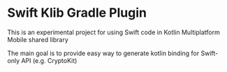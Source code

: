 # Swift Klib Gradle Plugin

This is an experimental project for using Swift code in Kotlin Multiplatform Mobile shared library

The main goal is to provide easy way to generate kotlin binding for Swift-only API (e.g. CryptoKit)